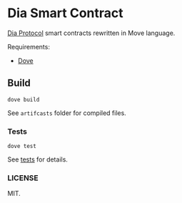 # Dia Smart Contract

[Dia Protocol](https://www.diadata.org/) smart contracts rewritten in Move language.

Requirements:

* [Dove](https://github.com/pontem-network/move-tools)

## Build

    dove build

See `artifcasts` folder for compiled files.

### Tests

    dove test

See [tests](./tests/dia_test.move) for details.

### LICENSE 

MIT.
